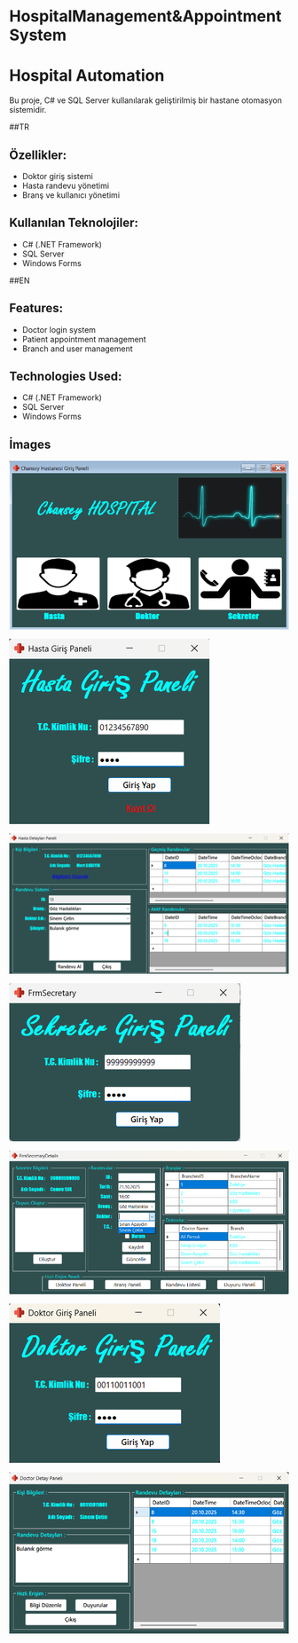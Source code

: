 # HospitalManagement\&AppointmentSystem

# Hospital Automation
Bu proje, C# ve SQL Server kullanılarak geliştirilmiş bir hastane otomasyon sistemidir.

##TR
## Özellikler:
- Doktor giriş sistemi
- Hasta randevu yönetimi
- Branş ve kullanıcı yönetimi

## Kullanılan Teknolojiler:
- C# (.NET Framework)
- SQL Server
- Windows Forms

##EN
## Features:
- Doctor login system
- Patient appointment management
- Branch and user management

## Technologies Used:
- C# (.NET Framework)
- SQL Server
- Windows Forms

## İmages
![Login](/img/Login.png)

![Patient Login](/img/PatientLogin.png)

![PatientDetail](/img/PatientDetail.png)

![SecretaryLogin](/img/SecretaryLogin.png)

![SecretayDetail](/img/SecretaryDetail.png)

![DoctorLogin](/img/DoctorLogin.png)

![DoctorDetail](/img/DoctorDetail.png)

